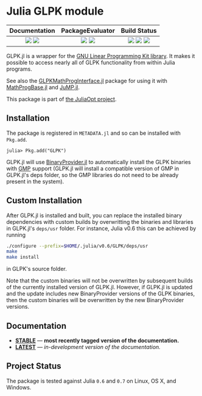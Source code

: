 Julia GLPK module
=================


| **Documentation**                                                               | **PackageEvaluator**                                            | **Build Status**                                                                                |
|:-------------------------------------------------------------------------------:|:---------------------------------------------------------------:|:-----------------------------------------------------------------------------------------------:|
| [![][docs-stable-img]][docs-stable-url] [![][docs-latest-img]][docs-latest-url] | [![][pkg-0.6-img]][pkg-0.6-url] [![][pkg-0.7-img]][pkg-0.7-url] | [![][travis-img]][travis-url] [![][appveyor-img]][appveyor-url] [![][coveralls-img]][coveralls-url] |


GLPK.jl is a wrapper for the [GNU Linear Programming Kit library](http://www.gnu.org/software/glpk).
It makes it possible to access nearly all of GLPK functionality from within Julia programs.

See also the [GLPKMathProgInterface.jl](https://github.com/JuliaOpt/GLPKMathProgInterface.jl) package for using it with
[MathProgBase.jl](https://github.com/JuliaOpt/MathProgBase.jl) and [JuMP.jl](https://github.com/JuliaOpt/JuMP.jl).

This package is part of [the JuliaOpt project](http://www.juliaopt.org/).

## Installation

The package is registered in `METADATA.jl` and so can be installed with `Pkg.add`.

```
julia> Pkg.add("GLPK")
```

GLPK.jl will use [BinaryProvider.jl](https://github.com/JuliaPackaging/BinaryProvider.jl) to automatically install the GLPK binaries with [GMP](https://gmplib.org) support (GLPK.jl will install a compatible version of GMP in GLPK.jl's deps folder, so the GMP libraries do not need to be already present in the system).

## Custom Installation

After GLPK.jl is installed and built, you can replace the installed binary dependencies with custom builds by overwritting the binaries and libraries in GLPK.jl's `deps/usr` folder. For instance, Julia v0.6 this can be achieved by running
```bash
./configure --prefix=$HOME/.julia/v0.6/GLPK/deps/usr
make
make install
```
in GLPK's source folder. 

Note that the custom binaries will not be overwritten by subsequent builds of the currently installed version of GLPK.jl. However, if GLPK.jl is updated and the update includes new BinaryProvider versions of the GLPK binaries, then the custom binaries will be overwritten by the new BinaryProvider versions.

## Documentation

- [**STABLE**][docs-stable-url] &mdash; **most recently tagged version of the documentation.**
- [**LATEST**][docs-latest-url] &mdash; *in-development version of the documentation.*

## Project Status

The package is tested against Julia `0.6` and `0.7` on Linux, OS X, and Windows.

[docs-latest-img]: https://img.shields.io/badge/docs-latest-blue.svg
[docs-latest-url]: https://gplkjl.readthedocs.org/en/latest/glpk.html

[docs-stable-img]: https://img.shields.io/badge/docs-stable-blue.svg
[docs-stable-url]: https://gplkjl.readthedocs.org/en/stable/glpk.html

[travis-img]: https://api.travis-ci.org/JuliaOpt/GLPK.jl.svg?branch=master
[travis-url]: https://travis-ci.org/JuliaOpt/GLPK.jl

[appveyor-img]: https://ci.appveyor.com/api/projects/status/4t5e2dir3gp7fb6h?svg=true
[appveyor-url]: https://ci.appveyor.com/project/JuliaOpt/glpk-jl

[coveralls-img]: https://img.shields.io/coveralls/JuliaOpt/GLPK.jl.svg
[coveralls-url]: https://coveralls.io/r/JuliaOpt/GLPK.jl

[pkg-0.6-img]: http://pkg.julialang.org/badges/GLPK_0.6.svg
[pkg-0.6-url]: http://pkg.julialang.org/?pkg=GLPK
[pkg-0.7-img]: http://pkg.julialang.org/badges/GLPK_0.7.svg
[pkg-0.7-url]: http://pkg.julialang.org/?pkg=GLPK
